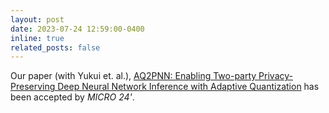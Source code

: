 ```yaml
---
layout: post
date: 2023-07-24 12:59:00-0400
inline: true
related_posts: false
---
```


Our paper (with Yukui et. al.), [AQ2PNN: Enabling Two-party Privacy-Preserving Deep Neural Network Inference with Adaptive Quantization](#) has been accepted by *MICRO 24'*.
